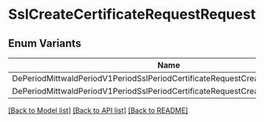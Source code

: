 # SslCreateCertificateRequestRequest

## Enum Variants

| Name | Description |
|---- | -----|
| DePeriodMittwaldPeriodV1PeriodSslPeriodCertificateRequestCreateRequest |  |
| DePeriodMittwaldPeriodV1PeriodSslPeriodCertificateRequestCreateWithCsrRequest |  |

[[Back to Model list]](../README.md#documentation-for-models) [[Back to API list]](../README.md#documentation-for-api-endpoints) [[Back to README]](../README.md)


